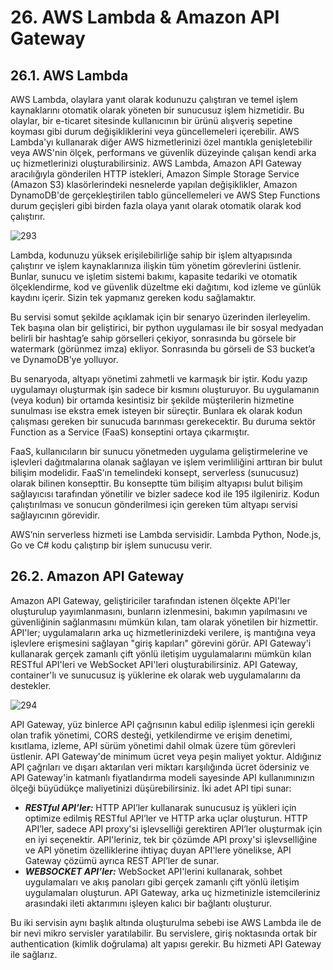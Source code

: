 ﻿# 26. AWS Lambda & Amazon API Gateway
## 26.1. AWS Lambda
AWS Lambda, olaylara yanıt olarak kodunuzu çalıştıran ve temel işlem kaynaklarını otomatik olarak yöneten bir sunucusuz işlem hizmetidir. Bu olaylar, bir e-ticaret sitesinde kullanıcının bir ürünü alışveriş sepetine koyması gibi durum değişikliklerini veya güncellemeleri içerebilir. AWS Lambda'yı kullanarak diğer AWS hizmetlerinizi özel mantıkla genişletebilir veya AWS'nin ölçek, performans ve güvenlik düzeyinde çalışan kendi arka uç hizmetlerinizi oluşturabilirsiniz. AWS Lambda, Amazon API Gateway aracılığıyla gönderilen HTTP istekleri, Amazon Simple Storage Service (Amazon S3) klasörlerindeki nesnelerde yapılan değişiklikler, Amazon DynamoDB'de gerçekleştirilen tablo güncellemeleri ve AWS Step Functions durum geçişleri gibi birden fazla olaya yanıt olarak otomatik olarak kod çalıştırır.

![293](https://github.com/fatihes1/AWS-ile-Bulut-Bilisimin-Temelleri/assets/54971670/00998e2d-0b7d-438e-9924-c0b52bbf0fce)

Lambda, kodunuzu yüksek erişilebilirliğe sahip bir işlem altyapısında çalıştırır ve işlem kaynaklarınıza ilişkin tüm yönetim görevlerini üstlenir. Bunlar, sunucu ve işletim sistemi bakımı, kapasite tedariki ve otomatik ölçeklendirme, kod ve güvenlik düzeltme eki dağıtımı, kod izleme ve günlük kaydını içerir. Sizin tek yapmanız gereken kodu sağlamaktır. 

Bu servisi somut şekilde açıklamak için bir senaryo üzerinden ilerleyelim. Tek başına olan bir geliştirici, bir python uygulaması ile bir sosyal medyadan belirli bir hashtag’e sahip görselleri çekiyor, sonrasında bu görsele bir watermark (görünmez imza) ekliyor. Sonrasında bu görseli de S3 bucket’a ve DynamoDB’ye yolluyor. 

Bu senaryoda, altyapı yönetimi zahmetli ve karmaşık bir iştir. Kodu yazıp uygulamayı oluşturmak işin sadece bir kısmını oluşturuyor. Bu uygulamanın (veya kodun) bir ortamda kesintisiz bir şekilde müşterilerin hizmetine sunulması ise ekstra emek isteyen bir süreçtir. Bunlara ek olarak kodun çalışması gereken bir sunucuda barınması gerekecektir. Bu duruma sektör Function as a Service (FaaS) konseptini ortaya çıkarmıştır. 

FaaS, kullanıcıların bir sunucu yönetmeden uygulama geliştirmelerine ve işlevleri dağıtmalarına olanak sağlayan ve işlem verimliliğini arttıran bir bulut bilişim modelidir. FaaS’ın temelindeki konsept, serverless (sunucusuz) olarak bilinen konsepttir. Bu konseptte tüm bilişim altyapısı bulut bilişim sağlayıcısı tarafından yönetilir ve bizler sadece kod ile 195 ilgileniriz. Kodun çalıştırılması ve sonucun gönderilmesi için gereken tüm altyapı servisi sağlayıcının görevidir. 

AWS’nin serverless hizmeti ise Lambda servisidir. Lambda Python, Node.js, Go ve C# kodu çalıştırıp bir işlem sunucusu verir.

## 26.2. Amazon API Gateway
Amazon API Gateway, geliştiriciler tarafından istenen ölçekte API'ler oluşturulup yayımlanmasını, bunların izlenmesini, bakımın yapılmasını ve güvenliğinin sağlanmasını mümkün kılan, tam olarak yönetilen bir hizmettir. API'ler; uygulamaların arka uç hizmetlerinizdeki verilere, iş mantığına veya işlevlere erişmesini sağlayan "giriş kapıları" görevini görür. API Gateway'i kullanarak gerçek zamanlı çift yönlü iletişim uygulamalarını mümkün kılan RESTful API'leri ve WebSocket API'leri oluşturabilirsiniz. API Gateway, container'lı ve sunucusuz iş yüklerine ek olarak web uygulamalarını da destekler.

![294](https://github.com/fatihes1/AWS-ile-Bulut-Bilisimin-Temelleri/assets/54971670/1eb912d7-5a0a-4846-8aad-8392e139944b)

API Gateway, yüz binlerce API çağrısının kabul edilip işlenmesi için gerekli olan trafik yönetimi, CORS desteği, yetkilendirme ve erişim denetimi, kısıtlama, izleme, API sürüm yönetimi dahil olmak üzere tüm görevleri üstlenir. API Gateway'de minimum ücret veya peşin maliyet yoktur. Aldığınız API çağrıları ve dışarı aktarılan veri miktarı karşılığında ücret ödersiniz ve API Gateway'in katmanlı fiyatlandırma modeli sayesinde API kullanımınızın ölçeği büyüdükçe maliyetinizi düşürebilirsiniz. İki adet API tipi sunar:

- ***RESTful API’ler:*** HTTP API’ler kullanarak sunucusuz iş yükleri için optimize edilmiş RESTful API’ler ve HTTP arka uçlar oluşturun. HTTP API’ler, sadece API proxy'si işlevselliği gerektiren API’ler oluşturmak için en iyi seçenektir. API'leriniz, tek bir çözümde API proxy'si işlevselliğine ve API yönetim özelliklerine ihtiyaç duyan API'lere yönelikse, API Gateway çözümü ayrıca REST API’ler de sunar.
- ***WEBSOCKET API’ler:*** WebSocket API'lerini kullanarak, sohbet uygulamaları ve akış panoları gibi gerçek zamanlı çift yönlü iletişim uygulamaları oluşturun. API Gateway, arka uç hizmetinizle istemcileriniz arasındaki ileti aktarımını işleyen kalıcı bir bağlantı oluşturur.

Bu iki servisin aynı başlık altında oluşturulma sebebi ise AWS Lambda ile de bir nevi mikro servisler yaratılabilir. Bu servislere, giriş noktasında ortak bir authentication (kimlik doğrulama) alt yapısı gerekir. Bu hizmeti API Gateway ile sağlarız.



